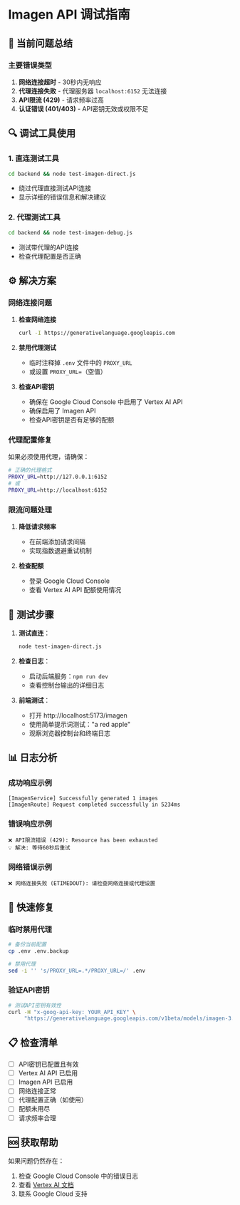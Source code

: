 # Imagen API 调试指南

## 🚨 当前问题总结

### 主要错误类型
1. **网络连接超时** - 30秒内无响应
2. **代理连接失败** - 代理服务器 `localhost:6152` 无法连接
3. **API限流 (429)** - 请求频率过高
4. **认证错误 (401/403)** - API密钥无效或权限不足

## 🔍 调试工具使用

### 1. 直连测试工具
```bash
cd backend && node test-imagen-direct.js
```
- 绕过代理直接测试API连接
- 显示详细的错误信息和解决建议

### 2. 代理测试工具
```bash
cd backend && node test-imagen-debug.js
```
- 测试带代理的API连接
- 检查代理配置是否正确

## ⚙️ 解决方案

### 网络连接问题
1. **检查网络连接**
   ```bash
   curl -I https://generativelanguage.googleapis.com
   ```

2. **禁用代理测试**
   - 临时注释掉 `.env` 文件中的 `PROXY_URL`
   - 或设置 `PROXY_URL=`（空值）

3. **检查API密钥**
   - 确保在 Google Cloud Console 中启用了 Vertex AI API
   - 确保启用了 Imagen API
   - 检查API密钥是否有足够的配额

### 代理配置修复
如果必须使用代理，请确保：
```bash
# 正确的代理格式
PROXY_URL=http://127.0.0.1:6152
# 或
PROXY_URL=http://localhost:6152
```

### 限流问题处理
1. **降低请求频率**
   - 在前端添加请求间隔
   - 实现指数退避重试机制

2. **检查配额**
   - 登录 Google Cloud Console
   - 查看 Vertex AI API 配额使用情况

## 🧪 测试步骤

1. **测试直连**：
   ```bash
   node test-imagen-direct.js
   ```

2. **检查日志**：
   - 启动后端服务：`npm run dev`
   - 查看控制台输出的详细日志

3. **前端测试**：
   - 打开 http://localhost:5173/imagen
   - 使用简单提示词测试："a red apple"
   - 观察浏览器控制台和终端日志

## 📊 日志分析

### 成功响应示例
```
[ImagenService] Successfully generated 1 images
[ImagenRoute] Request completed successfully in 5234ms
```

### 错误响应示例
```
❌ API限流错误 (429): Resource has been exhausted
💡 解决: 等待60秒后重试
```

### 网络错误示例
```
❌ 网络连接失败 (ETIMEDOUT): 请检查网络连接或代理设置
```

## 🔧 快速修复

### 临时禁用代理
```bash
# 备份当前配置
cp .env .env.backup

# 禁用代理
sed -i '' 's/PROXY_URL=.*/PROXY_URL=/' .env
```

### 验证API密钥
```bash
# 测试API密钥有效性
curl -H "x-goog-api-key: YOUR_API_KEY" \
     "https://generativelanguage.googleapis.com/v1beta/models/imagen-3.0-generate-002:predict"
```

## 📋 检查清单

- [ ] API密钥已配置且有效
- [ ] Vertex AI API 已启用
- [ ] Imagen API 已启用
- [ ] 网络连接正常
- [ ] 代理配置正确（如使用）
- [ ] 配额未用尽
- [ ] 请求频率合理

## 🆘 获取帮助

如果问题仍然存在：
1. 检查 Google Cloud Console 中的错误日志
2. 查看 [Vertex AI 文档](https://cloud.google.com/vertex-ai/docs)
3. 联系 Google Cloud 支持